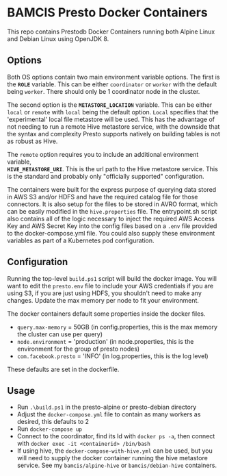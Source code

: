 # BAMCIS Presto Docker Containers

This repo contains Prestodb Docker Containers running both Alpine Linux and
Debian Linux using OpenJDK 8.

## Options

Both OS options contain two main environment variable options. The first is the **`ROLE`**
variable. This can be either `coordinator` or `worker` with the default being `worker`.
There should only be 1 coordinator node in the cluster.

The second option is the **`METASTORE_LOCATION`** variable. This can be either `local` or
`remote` with `local` being the default option. `Local` specifies that the 'experimental' 
local file metastore will be used. This has the advantage of not needing
to run a remote Hive metastore service, with the downside that the syntax and 
complexity Presto supports natively on building tables is not as robust as Hive.

The `remote` option requires you to include an additional environment variable,  
**`HIVE_METASTORE_URI`**. This is the url path to the Hive metastore service. This is the standard
and probably only "officially supported" configuration.

The containers were built for the express purpose of querying data stored in AWS S3
and/or HDFS and have the required catalog file for those connectors. It is also setup for
the files to be stored in AVRO format, which can be easily modified in the `hive.properties`
file. The entrypoint.sh script also contains all of the logic necessary to inject the 
required AWS Access Key and AWS Secret Key into the config files based on a `.env` file 
provided to the docker-compose.yml file. You could also supply these environment variables 
as part of a Kubernetes pod configuration.

## Configuration

Running the top-level `build.ps1` script will build the docker image. You will want to edit 
the `presto.env` file to include your AWS credentials if you are using S3, if you are just using HDFS, you
shouldn't need to make any changes. Update the max memory per node to fit your environment.

The docker containers default some properties inside the docker files.

* `query.max-memory` = 50GB (in config.properties, this is the max memory the cluster can use per query)
* `node.environment` = 'production' (in node.properties, this is the environment for the group of presto nodes)
* `com.facebook.presto` = 'INFO' (in log.properties, this is the log level)

These defaults are set in the dockerfile.

## Usage

* Run `.\build.ps1` in the presto-alpine or presto-debian directory
* Adjust the `docker-compose.yml` file to contain as many workers as desired, this defaults to 2
* Run `docker-compose up`
* Connect to the coordinator, find its Id with `docker ps -a`, then connect with `docker exec -it <containerid> /bin/bash`
* If using hive, the `docker-compose-with-hive.yml` can be used, but you will need to supply the docker container running
the hive metastore service. See my `bamcis/alpine-hive` or `bamcis/debian-hive` containers.